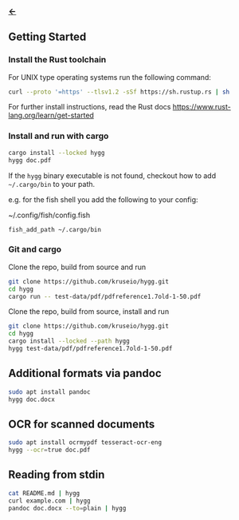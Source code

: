 ### [<-](../README.md)

## Getting Started
### Install the Rust toolchain
For UNIX type operating systems run the following command:
```sh
curl --proto '=https' --tlsv1.2 -sSf https://sh.rustup.rs | sh
```

For further install instructions, read the Rust docs https://www.rust-lang.org/learn/get-started

### Install and run with cargo
```sh
cargo install --locked hygg
hygg doc.pdf
```

If the `hygg` binary executable is not found, checkout how to add `~/.cargo/bin` to your path.

e.g. for the fish shell you add the following to your config:

~/.config/fish/config.fish
```fish
fish_add_path ~/.cargo/bin
```

### Git and cargo
Clone the repo, build from source and run
```sh
git clone https://github.com/kruseio/hygg.git
cd hygg
cargo run -- test-data/pdf/pdfreference1.7old-1-50.pdf
```

Clone the repo, build from source, install and run
```sh
git clone https://github.com/kruseio/hygg.git
cd hygg
cargo install --locked --path hygg
hygg test-data/pdf/pdfreference1.7old-1-50.pdf
```

## Additional formats via pandoc
```sh
sudo apt install pandoc
hygg doc.docx
```

## OCR for scanned documents
```sh
sudo apt install ocrmypdf tesseract-ocr-eng
hygg --ocr=true doc.pdf
```

## Reading from stdin
```sh
cat README.md | hygg
curl example.com | hygg
pandoc doc.docx --to=plain | hygg
```
